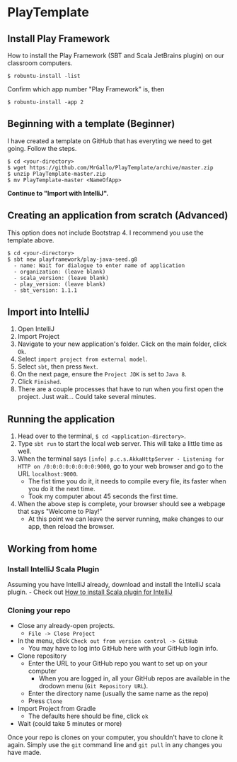 # PlayTemplate

## Install Play Framework
How to install the Play Framework (SBT and Scala JetBrains plugin) on our classroom computers.
```
$ robuntu-install -list
```
Confirm which app number "Play Framework" is, then
```
$ robuntu-install -app 2
```

## Beginning with a template (Beginner)
I have created a template on GitHub that has everyting we need to get going. Follow the steps.

```
$ cd <your-directory>
$ wget https://github.com/MrGallo/PlayTemplate/archive/master.zip
$ unzip PlayTemplate-master.zip
$ mv PlayTemplate-master <NameOfApp>
```

**Continue to "Import with IntelliJ".**


## Creating an application from scratch (Advanced)
This option does not include Bootstrap 4. I recommend you use the template above.
```
$ cd <your-directory>
$ sbt new playframework/play-java-seed.g8
  - name: Wait for dialogue to enter name of application
  - organization: (leave blank)
  - scala_version: (leave blank)
  - play_version: (leave blank)
  - sbt_version: 1.1.1
```

## Import into IntelliJ

1. Open IntelliJ
2. Import Project
3. Navigate to your new application's folder. Click on the main folder, click `Ok`.
4. Select `import project from external model`.
5. Select `sbt`, then press `Next`.
6. On the next page, ensure the `Project JDK` is set to `Java 8`.
7. Click `Finished`.
8. There are a couple processes that have to run when you first open the project. Just wait... Could take several minutes.

## Running the application
1. Head over to the terminal, `$ cd <application-directory>`.
2. Type `sbt run` to start the local web server. This will take a little time as well.
3. When the terminal says `[info] p.c.s.AkkaHttpServer - Listening for HTTP on /0:0:0:0:0:0:0:0:9000`, go to your web browser and go to the URL `localhost:9000`.
    - The fist time you do it, it needs to compile every file, its faster when you do it the next time.
    - Took my computer about 45 seconds the first time.
4. When the above step is complete, your browser should see a webpage that says "Welcome to Play!"
    - At this point we can leave the server running, make changes to our app, then reload the browser.

## Working from home
### Install IntelliJ Scala Plugin
Assuming you have IntelliJ already, download and install the IntelliJ scala plugin.
    - Check out [How to install Scala plugin for IntelliJ
](https://stackoverflow.com/questions/38973049/how-to-install-scala-plugin-for-intellij)

### Cloning your repo
- Close any already-open projects.
    - `File -> Close Project`
- In the menu, click `Check out from version control -> GitHub`
    - You may have to log into GitHub here with your GitHub login info.
- Clone repository
    - Enter the URL to your GitHub repo you want to set up on your computer
        - When you are logged in, all your GitHub repos are available in the drodown menu (`Git Repository URL`).
    - Enter the directory name (usually the same name as the repo)
    - Press `Clone`
- Import Project from Gradle
    - The defaults here should be fine, click `ok`
- Wait (could take 5 minutes or more)

Once your repo is clones on your computer, you shouldn't have to clone it again. Simply use the `git` command line and `git pull` in any changes you have made.


   

